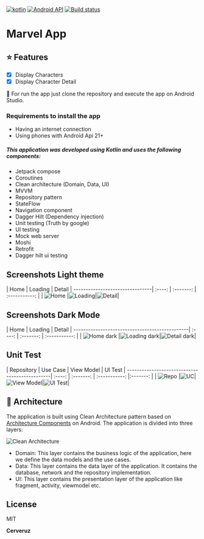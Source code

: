 [![kotlin](https://img.shields.io/badge/Kotlin-100%25-blueviolet)](https://kotlinlang.org/) [![Android API](https://img.shields.io/badge/api-21%2B-brightgreen.svg?style=for-the-badge)](https://android-arsenal.com/api?level=21) [![Build status](https://build.appcenter.ms/v0.1/apps/86493375-a9cd-491f-a2b3-43176506e6d2/branches/main/badge)](https://appcenter.ms)

# Marvel App

## :star: Features

- [x] Display Characters
- [x] Display Character Detail

:runner: For run the app just clone the repository and execute the app on Android Studio.

### Requirements to install the app
- Having an internet connection
- Using phones with Android Api 21+

##### This application was developed using Kotlin and uses the following components:
- Jetpack compose
- Coroutines
- Clean architecture (Domain, Data, UI)
- MVVM
- Repository pattern
- StateFlow
- Navigation component
- Dagger Hilt (Dependency injection)
- Unit testing (Truth by google)
- UI testing
- Mock web server
- Moshi
- Retrofit
- Dagger hilt ui testing

## Screenshots Light theme
| Home                           |     Loading    |  Detail   |
--------------------------------| :----:  | :-------: | :-----------: |
| ![Home](assets/capture-1-day.png?raw=true) |![Loading](assets/capture-2-day.png?raw=true)|![Detail](assets/capture-3-day.png?raw=true)|

## Screenshots Dark Mode
| Home                                       |  Loading  |   Detail    |
-----------------------------------------------| :----: | :-------: | :-----------: |
| ![Home dark](assets/capture-1-night.png?raw=true) |![Loading dark](assets/capture-2-night.png?raw=true)|![Detail dark](assets/capture-3-night.png?raw=true)|


## Unit Test
| Repository                      |  Use Case  |   View Model    | UI Test |
-----------------------------------------------| :----: | :-------: | :-----------: |:-------: |
| ![Repo](assets/CharactersRepositoryImpl.png?raw=true) |![UC](assets/CharactersUC.png?raw=true)|![View Model](assets/CharactersViewModel.png?raw=true)|![UI Test](assets/uiTest.png?raw=true)|

## :dart: Architecture

The application is built using Clean Architecture pattern based on [Architecture Components](https://developer.android.com/jetpack/guide#recommended-app-arch) on Android. The application is divided into three layers:

![Clean Architecture](https://devexperto.com/wp-content/uploads/2018/10/clean-architecture-own-layers.png)

- Domain: This layer contains the business logic of the application, here we define the data models and the use cases.
- Data: This layer contains the data layer of the application. It contains the database, network and the repository implementation.
- UI: This layer contains the presentation layer of the application like fragment, activity, viewmodel etc.

## License

MIT

**Cerveruz**

